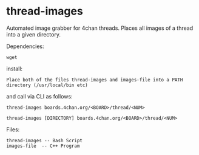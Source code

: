 thread-images
=============

Automated image grabber for 4chan threads. Places all images of a thread into a
given directory.

Dependencies:

    wget

install:

    Place both of the files thread-images and images-file into a PATH directory (/usr/local/bin etc)
and call via CLI as follows:

    thread-images boards.4chan.org/<BOARD>/thread/<NUM>

    thread-images [DIRECTORY] boards.4chan.org/<BOARD>/thread/<NUM>

Files:

    thread-images -- Bash Script
    images-file  -- C++ Program
